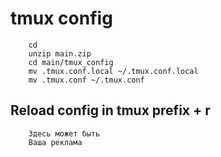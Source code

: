 # tmux config
```
    cd
    unzip main.zip
    cd main/tmux_config
    mv .tmux.conf.local ~/.tmux.conf.local
    mv .tmux.conf ~/.tmux.conf
```
## Reload config in tmux prefix + r

```
    Здесь может быть
    Ваша реклама
```
